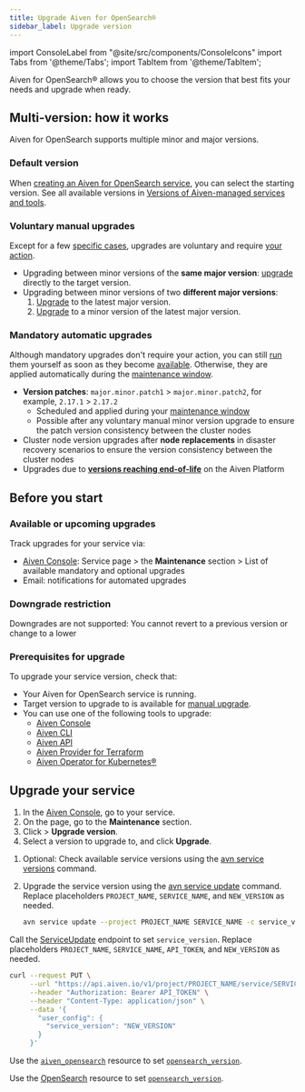 ```yaml
---
title: Upgrade Aiven for OpenSearch®
sidebar_label: Upgrade version
---
```


import ConsoleLabel from "@site/src/components/ConsoleIcons"
import Tabs from '@theme/Tabs';
import TabItem from '@theme/TabItem';

Aiven for OpenSearch® allows you to choose the version that best fits your needs and upgrade when ready.

## Multi-version: how it works

Aiven for OpenSearch supports multiple minor and major versions.

### Default version

When
[creating an Aiven for OpenSearch service](/docs/products/opensearch/get-started#create-an-aiven-for-opensearch-service),
you can select the starting version. See all available versions in
[Versions of Aiven-managed services and tools](/docs/platform/reference/eol-for-major-versions#aiven-for-opensearch).

### Voluntary manual upgrades

Except for a few [specific cases](/docs/products/opensearch/howto/os-version-upgrade#mandatory-automatic-upgrades),
upgrades are voluntary and require
[your action](/docs/products/opensearch/howto/os-version-upgrade#upgrade-your-service).

- Upgrading between minor versions of the **same major version**:
  [upgrade](/docs/products/opensearch/howto/os-version-upgrade#upgrade-your-service)
  directly to the target version.
- Upgrading between minor versions of two **different major versions**:
  1. [Upgrade](/docs/products/opensearch/howto/os-version-upgrade#upgrade-your-service)
     to the latest major version.
  1. [Upgrade](/docs/products/opensearch/howto/os-version-upgrade#upgrade-your-service)
     to a minor version of the latest major version.

### Mandatory automatic upgrades

Although mandatory upgrades don't require your action, you can still
[run](/docs/products/opensearch/howto/os-version-upgrade#upgrade-your-service) them
yourself as soon as they become
[available](/docs/products/opensearch/howto/os-version-upgrade#available-or-upcoming-upgrades).
Otherwise, they are applied automatically during the
[maintenance window](/docs/platform/concepts/maintenance-window#maintenance-window).

- **Version patches**: `major.minor.patch1` > `major.minor.patch2`, for example,
  `2.17.1` > `2.17.2`
  - Scheduled and applied during your
    [maintenance window](/docs/platform/concepts/maintenance-window#maintenance-window)
  - Possible after any voluntary manual minor version upgrade to ensure the patch version
    consistency between the cluster nodes
- Cluster node version upgrades after **node replacements** in disaster recovery scenarios
  to ensure the version consistency between the cluster nodes
- Upgrades due to
  **[versions reaching end-of-life](/docs/platform/reference/eol-for-major-versions#aiven-for-opensearch)**
  on the Aiven Platform

## Before you start

### Available or upcoming upgrades

Track upgrades for your service via:

- [Aiven Console](https://console.aiven.io): Service <ConsoleLabel name="overview"/>
  page > the **Maintenance** section > List of available mandatory and optional upgrades
- Email: notifications for automated upgrades

### Downgrade restriction

Downgrades are not supported: You cannot revert to a previous version or change to a lower

### Prerequisites for upgrade

To upgrade your service version, check that:

- Your Aiven for OpenSearch service is running.
- Target version to upgrade to is available for
  [manual upgrade](/docs/products/opensearch/howto/os-version-upgrade#available-or-upcoming-upgrades).
- You can use one of the following tools to upgrade:
  - [Aiven Console](https://console.aiven.io/)
  - [Aiven CLI](/docs/tools/cli)
  - [Aiven API](/docs/tools/api)
  - [Aiven Provider for Terraform](/docs/tools/terraform)
  - [Aiven Operator for Kubernetes®](/docs/tools/kubernetes)

## Upgrade your service

<Tabs groupId="group1">
<TabItem value="gui" label="Console" default>

1. In the [Aiven Console](https://console.aiven.io), go to your service.
1. On the <ConsoleLabel name="overview"/> page, go to the **Maintenance** section.
1. Click <ConsoleLabel name="actions"/> > **Upgrade version**.
1. Select a version to upgrade to, and click **Upgrade**.

</TabItem>
<TabItem value="cli" label="CLI" >

1. Optional: Check available service versions using the
   [avn service versions](https://aiven.io/docs/tools/cli/service-cli#avn-service-versions)
   command.
1. Upgrade the service version using the
   [avn service update](https://aiven.io/docs/tools/cli/service-cli#avn-cli-service-update)
   command. Replace placeholders `PROJECT_NAME`, `SERVICE_NAME`, and `NEW_VERSION` as
   needed.

   ```bash
   avn service update --project PROJECT_NAME SERVICE_NAME -c service_version=NEW_VERSION
   ```

</TabItem>

<TabItem value="api" label="API" >

Call the [ServiceUpdate](https://api.aiven.io/doc/#tag/Service/operation/ServiceUpdate)
endpoint to set `service_version`. Replace placeholders `PROJECT_NAME`, `SERVICE_NAME`,
`API_TOKEN`, and `NEW_VERSION` as needed.

```bash {7}
curl --request PUT \
     --url "https://api.aiven.io/v1/project/PROJECT_NAME/service/SERVICE_NAME" \
     --header "Authorization: Bearer API_TOKEN" \
     --header "Content-Type: application/json" \
     --data '{
       "user_config": {
         "service_version": "NEW_VERSION"
       }
     }'
```

</TabItem>

<TabItem value="tf" label="Terraform">

Use the
[`aiven_opensearch`](https://registry.terraform.io/providers/aiven/aiven/latest/docs/resources/opensearch)
resource to set
[`opensearch_version`](https://registry.terraform.io/providers/aiven/aiven/latest/docs/resources/opensearch#opensearch_version-1).

</TabItem>
<TabItem value="k8s" label="Kubernetes">

Use the
[OpenSearch](https://aiven.github.io/aiven-operator/resources/opensearch.html)
resource to set
[`opensearch_version`](https://aiven.github.io/aiven-operator/resources/opensearch.html#spec.userConfig.opensearch_version-property).

</TabItem>
</Tabs>
